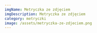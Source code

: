 ```yaml
---
imgName: Metryczka ze zdjęciem
imgDescription: Metryczka ze zdjęciem
category: metryczki
image: /assets/metryczka-ze-zdjeciem.png
---
```

